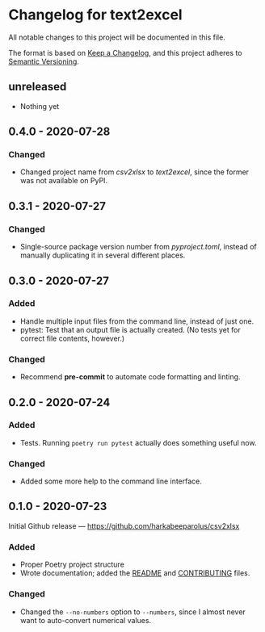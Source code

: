 # Changelog for text2excel

All notable changes to this project will be documented in this file.

The format is based on
[Keep a Changelog](https://keepachangelog.com/en/1.0.0/),
and this project adheres to
[Semantic Versioning](https://semver.org/spec/v2.0.0.html).

## unreleased

- Nothing yet

## 0.4.0 - 2020-07-28

### Changed

- Changed project name from *csv2xlsx* to *text2excel*, since the former was
  not available on PyPI.

## 0.3.1 - 2020-07-27

### Changed

- Single-source package version number from _pyproject.toml_, instead of
  manually duplicating it in several different places.

## 0.3.0 - 2020-07-27

### Added

- Handle multiple input files from the command line, instead of just one.
- pytest: Test that an output file is actually created.
  (No tests yet for correct file contents, however.)

### Changed

- Recommend __pre-commit__ to automate code formatting and linting.

## 0.2.0 - 2020-07-24

### Added

- Tests. Running `poetry run pytest` actually does something useful now.

### Changed

- Added some more help to the command line interface.

## 0.1.0 - 2020-07-23

Initial Github release — <https://github.com/harkabeeparolus/csv2xlsx>

### Added

- Proper Poetry project structure
- Wrote documentation; added the [README](README.md)
  and [CONTRIBUTING](CONTRIBUTING.md) files.

### Changed

- Changed the `--no-numbers` option to `--numbers`, since I almost never
  want to auto-convert numerical values.
